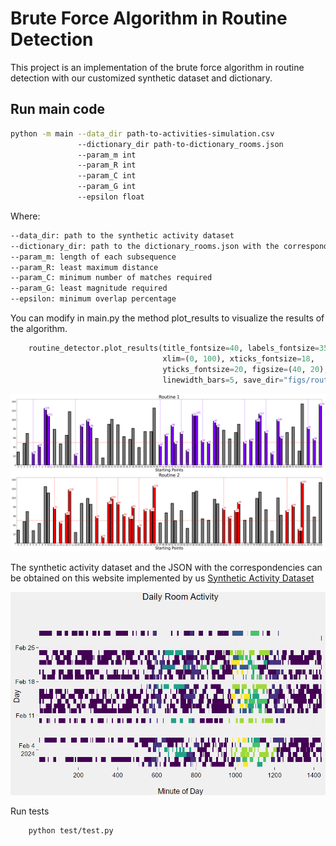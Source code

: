 # Brute Force Algorithm in Routine Detection

This project is an implementation of the brute force algorithm in routine detection with our customized synthetic dataset and dictionary. 

## Run main code

```bash
python -m main --data_dir path-to-activities-simulation.csv 
               --dictionary_dir path-to-dictionary_rooms.json
               --param_m int
               --param_R int 
               --param_C int
               --param_G int
               --epsilon float
```


Where:
```markdown
--data_dir: path to the synthetic activity dataset 
--dictionary_dir: path to the dictionary_rooms.json with the correspondencies
--param_m: length of each subsequence
--param_R: least maximum distance 
--param_C: minimum number of matches required
--param_G: least magnitude required
--epsilon: minimum overlap percentage
```

You can modify in main.py the method plot_results to visualize the results of the algorithm. 

```python
    routine_detector.plot_results(title_fontsize=40, labels_fontsize=35,
                                  xlim=(0, 100), xticks_fontsize=18,
                                  yticks_fontsize=20, figsize=(40, 20),
                                  linewidth_bars=5, save_dir="figs/routines_detected.png")
```

![Routines Detected](figs/routines_detected.png)

The synthetic activity dataset and the JSON with the correspondencies can be obtained on this website implemented by us [Synthetic Activity Dataset](https://javiergavina.github.io/Synthetic-Activity-Dataset/index.html)

![Synthetic Activity Dataset](figs/labelmap-downloaded.png)

Run tests

```bash
    python test/test.py
```

